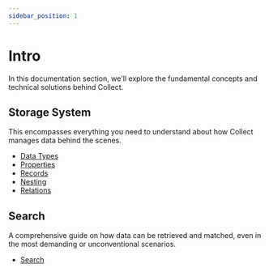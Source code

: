 ```yaml
---
sidebar_position: 1
---
```

# Intro

In this documentation section, we'll explore the fundamental concepts and technical solutions behind Collect.
## Storage System
This encompasses everything you need to understand about how Collect manages data behind the scenes.

- [Data Types](/advanced/data-types)
- [Properties](/advanced/properties)
- [Records](/advanced/records)
- [Nesting](/advanced/nesting)
- [Relations](/basic-concepts/relations)


## Search
A comprehensive guide on how data can be retrieved and matched, even in the most demanding or unconventional scenarios.

- [Search](/advanced/search)



